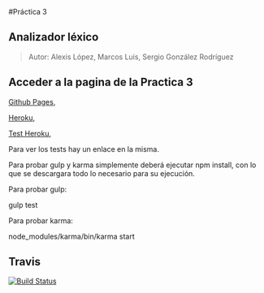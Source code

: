 #Práctica 3

##  Analizador  léxico

> Autor: Alexis López, Marcos Luis, Sergio González Rodríguez

## Acceder a la pagina de la Practica 3

[Github Pages](http://alu0100204148.github.io/AnalizadorLexico/), 

[Heroku](https://analizadorlexico.herokuapp.com/), 

[Test Heroku](https://analizadorlexico.herokuapp.com/test), 


Para ver los tests hay un enlace en la misma.

Para probar gulp y karma simplemente deberá ejecutar npm install, 
con lo que se descargara todo lo necesario para su ejecución.

Para probar gulp:

  gulp test

Para probar karma:

  node_modules/karma/bin/karma start
  
  
## Travis
[![Build Status](https://api.travis-ci.org/alu0100204148/AnalizadorLexico.svg)](https://travis-ci.org/alu0100204148/AnalizadorLexico)

